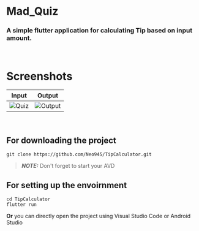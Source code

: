 # Mad_Quiz
### A simple flutter application for calculating Tip based on input amount.
<p>&nbsp;</p>

# Screenshots
| Input  | Output |
| :------------: |:---------------:|
| <img src="./" alt="Quiz">|<img src="./" alt="Output">  |
<p>&nbsp;</p>

## For downloading the project

    git clone https://github.com/Neo945/TipCalculator.git

> **_NOTE:_** Don't forget to start your AVD
## For setting up the envoirnment

    cd TipCalculator
    flutter run

**Or** you can directly open the project using Visual Studio Code or Android Studio
